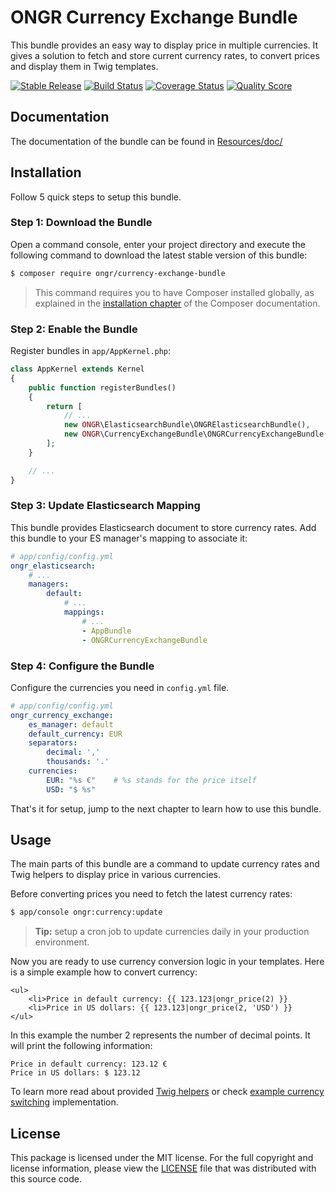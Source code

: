 ONGR Currency Exchange Bundle
===

This bundle provides an easy way to display price in multiple currencies. It
gives a solution to fetch and store current currency rates, to convert prices
and display them in Twig templates.

[![Stable Release](https://poser.pugx.org/ongr/currency-exchange-bundle/v/stable.svg)](https://packagist.org/packages/ongr/currency-exchange-bundle)
[![Build Status](https://travis-ci.org/ongr-io/CurrencyExchangeBundle.svg?branch=master)](https://travis-ci.org/ongr-io/CurrencyExchangeBundle)
[![Coverage Status](https://coveralls.io/repos/github/ongr-io/CurrencyExchangeBundle/badge.svg?branch=master)](https://coveralls.io/github/ongr-io/CurrencyExchangeBundle?branch=master)
[![Quality Score](https://scrutinizer-ci.com/g/ongr-io/CurrencyExchangeBundle/badges/quality-score.png?b=master)](https://scrutinizer-ci.com/g/ongr-io/CurrencyExchangeBundle/?branch=master)

Documentation
---

The documentation of the bundle can be found in [Resources/doc/][2]

Installation
---
    
Follow 5 quick steps to setup this bundle.

### Step 1: Download the Bundle

Open a command console, enter your project directory and execute the following
command to download the latest stable version of this bundle:

```bash
$ composer require ongr/currency-exchange-bundle
```

> This command requires you to have Composer installed globally, as explained in
> the [installation chapter][3] of the Composer documentation.

### Step 2: Enable the Bundle

Register bundles in `app/AppKernel.php`:

```php
class AppKernel extends Kernel
{
    public function registerBundles()
    {
        return [
            // ...
            new ONGR\ElasticsearchBundle\ONGRElasticsearchBundle(),
            new ONGR\CurrencyExchangeBundle\ONGRCurrencyExchangeBundle(),    
        ];
    }

    // ...
}
```
       
### Step 3: Update Elasticsearch Mapping  

This bundle provides Elasticsearch document to store currency rates. Add this
bundle to your ES manager's mapping to associate it:

```yml                
# app/config/config.yml
ongr_elasticsearch:
    # ...
    managers:
        default:
            # ...
            mappings:
                # ...
                - AppBundle
                - ONGRCurrencyExchangeBundle
```
  
### Step 4: Configure the Bundle

Configure the currencies you need in `config.yml` file.

```yml
# app/config/config.yml
ongr_currency_exchange:
    es_manager: default
    default_currency: EUR
    separators:
        decimal: ','
        thousands: '.'
    currencies:
        EUR: "%s €"    # %s stands for the price itself
        USD: "$ %s"
```

That's it for setup, jump to the next chapter to learn how to use this bundle.

Usage
---

The main parts of this bundle are a command to update currency rates and Twig
helpers to display price in various currencies.

Before converting prices you need to fetch the latest currency rates:

```bash
$ app/console ongr:currency:update
```

> __Tip:__ setup a cron job to update currencies daily in your production environment. 

Now you are ready to use currency conversion logic in your templates. Here is
a simple example how to convert currency:

```twig
<ul>
    <li>Price in default currency: {{ 123.123|ongr_price(2) }}
    <li>Price in US dollars: {{ 123.123|ongr_price(2, 'USD') }}
</ul>
```

In this example the number 2 represents the number of decimal points. It will print the following
information:

```
Price in default currency: 123.12 €
Price in US dollars: $ 123.12 
```

To learn more read about provided [Twig helpers][6] or check
[example currency switching][7] implementation.

License
---

This package is licensed under the MIT license. For the full copyright and
license information, please view the [LICENSE][1] file that was distributed
with this source code. 

[1]: LICENSE
[2]: Resources/doc/index.md
[3]: https://getcomposer.org/doc/00-intro.md
[4]: https://github.com/ongr-io/ElasticsearchBundle
[5]: https://github.com/tedious/TedivmStashBundle
[6]: Resources/doc/twig_helpers.md
[7]: Resources/doc/switching_currency.md
